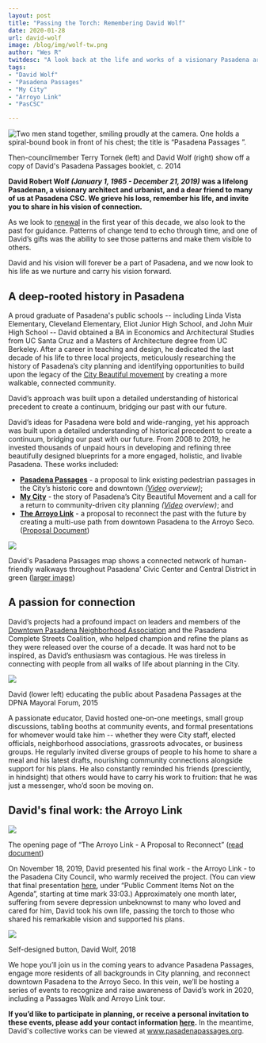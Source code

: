 ```yaml
---
layout: post
title: "Passing the Torch: Remembering David Wolf"
date: 2020-01-28
url: david-wolf
image: /blog/img/wolf-tw.png
author: "Wes R"
twitdesc: "A look back at the life and works of a visionary Pasadena architect and urbanist illuminates a way to move forward"
tags:
- "David Wolf"
- "Pasadena Passages"
- "My City"
- "Arroyo Link"
- "PasCSC"

---
```


<img class="img-fluid mx-auto d-block" src="{{ site.url }}/blog/img/wolf-tw.png" alt="Two men stand together, smiling proudly at the camera. One holds a spiral-bound book in front of his chest; the title is 	&ldquo;Pasadena Passages	&rdquo;." />  
<p class="caption text-center">Then-councilmember Terry Tornek (left) and David Wolf (right) show off a copy of David's Pasadena Passages booklet, c. 2014</p>

**David Robert Wolf *(January 1, 1965 - December 21, 2019)* was a lifelong Pasadenan, a visionary architect and urbanist, and a dear friend to many of us at Pasadena CSC. We grieve his loss, remember his life, and invite you to share in his vision of connection.**

As we look to [renewal](https://www.pasadenacsc.org/blog/2019-12-30-renewal2020/) in the first year of this decade, we also look to the past for guidance. Patterns of change tend to echo through time, and one of David’s gifts was the ability to see those patterns and make them visible to others. 

David and his vision will forever be a part of Pasadena, and we now look to his life as we nurture and carry his vision forward. 

## A deep-rooted history in Pasadena

A proud graduate of Pasadena's public schools -- including Linda Vista Elementary, Cleveland Elementary, Eliot Junior High School, and John Muir High School -- David obtained a BA in Economics and Architectural Studies from UC Santa Cruz and a Masters of Architecture degree from UC Berkeley. After a career in teaching and design, he dedicated the last decade of his life to three local projects, meticulously researching the history of Pasadena’s city planning and identifying opportunities to build upon the legacy of the [City Beautiful movement](https://en.wikipedia.org/wiki/City_Beautiful_movement) by creating a more walkable, connected community. 

<div class="pulledquote">David’s approach was built upon a detailed understanding of historical precedent to create a continuum, bridging our past with our future.</div>

David’s ideas for Pasadena were bold and wide-ranging, yet his approach was built upon a detailed understanding of historical precedent to create a continuum, bridging our past with our future. From 2008 to 2019, he invested thousands of unpaid hours in developing and refining three beautifully designed blueprints for a more engaged, holistic, and livable Pasadena. These works included:

- **[Pasadena Passages](https://mycity.is/passages/)** - a proposal to link existing pedestrian passages in the City’s historic core and downtown *([Video](https://player.vimeo.com/video/339628290) overview)*;
- **[My City](https://issuu.com/mycityis/docs/_22my_city_22?fr=sOTA1MTUyMTU3OA)** - the story of Pasadena’s City Beautiful Movement and a call for a return to community-driven city planning *([Video](https://player.vimeo.com/video/145923361) overview)*; and
- **[The Arroyo Link](https://issuu.com/mycityis/docs/the_arroyo_link_document?fr=sYTE4MjUyMTU3OA)** - a proposal to reconnect the past with the future by creating a multi-use path from downtown Pasadena to the Arroyo Seco. ([Proposal Document](https://issuu.com/mycityis/docs/the_arroyo_link_document?fr=sYTE4MjUyMTU3OA))

<img class="img-fluid mx-auto d-block" src="{{ site.url }}/blog/img/wolf-passages-sm.jpg">  
<p class="caption text-center">David's Pasadena Passages map shows a connected network of human-friendly walkways throughout Pasadena' Civic Center and Central District in green (<a href="{{ site.url }}/blog/img/wolf-passages-lg.jpg">larger image</a>)</p>

## A passion for connection

David’s projects had a profound impact on leaders and members of the [Downtown Pasadena Neighborhood Association](https://downtownpasadena.wordpress.com/) and the Pasadena Complete Streets Coalition, who helped champion and refine the plans as they were released over the course of a decade. It was hard not to be inspired, as David’s enthusiasm was contagious. He was tireless in connecting with people from all walks of life about planning in the City. 

<img class="img-fluid mx-auto d-block" src="{{ site.url }}/blog/img/wolf-DPNA.jpg">  
<p class="caption text-center">David (lower left) educating the public about Pasadena Passages at the DPNA Mayoral Forum, 2015</p>

A passionate educator, David hosted one-on-one meetings, small group discussions, tabling booths at community events, and formal presentations for whomever would take him --  whether they were City staff, elected officials, neighborhood associations, grassroots advocates, or business groups. He regularly invited diverse groups of people to his home to share a meal and his latest drafts, nourishing community connections alongside support for his plans. He also constantly reminded his friends (presciently, in hindsight) that others would have to carry his work to fruition: that he was just a messenger, who’d soon be moving on. 

## David's final work: the Arroyo Link

<img class="img-fluid mx-auto d-block" src="{{ site.url }}/blog/img/wolf-arroyo-link.png">  
<p class="caption text-center">The opening page of “The Arroyo Link - A Proposal to Reconnect” (<a href="https://issuu.com/mycityis/docs/the_arroyo_link_document">read document</a>)</p>


On November 18, 2019, David presented his final work - the Arroyo Link - to the Pasadena City Council, who warmly received the project. (You can view that final presentation [here](https://pasadena.granicus.com/MediaPlayer.php?view_id=25&clip_id=4733), under “Public Comment Items Not on the Agenda”, starting at time mark 33:03.) Approximately one month later, suffering from severe depression unbeknownst to many who loved and cared for him, David took his own life, passing the torch to those who shared his remarkable vision and supported his plans. 

<img class="img-fluid mx-auto d-block" src="{{ site.url }}/blog/img/wolf-button.jpg">  
<p class="caption text-center">Self-designed button, David Wolf, 2018</p>

<div class="actionitem">
<p>We hope you’ll join us in the coming years to advance Pasadena Passages, engage more residents of all backgrounds in City planning, and reconnect downtown Pasadena to the Arroyo Seco. In this vein, we’ll be hosting a series of events to recognize and raise awareness of David’s work in 2020, including a Passages Walk and Arroyo Link tour. </p>

<p><strong>If you’d like to participate in planning, or receive a personal invitation to these events, please add your contact information <a href="https://docs.google.com/forms/d/e/1FAIpQLSfb_ZEVk8ouwchAhIjuAZB-EhepqbnAwkSnkGjMRHFXxkGRAw/viewform">here</a>.</strong> In the meantime, David's collective works can be viewed at <a href="http://www.pasadenapassages.org">www.pasadenapassages.org</a>.</p>
</div>